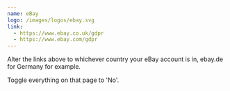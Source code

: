 ```yaml
---
name: eBay
logo: /images/logos/ebay.svg
link:
  - https://www.ebay.co.uk/gdpr
  - https://www.ebay.com/gdpr
---
```

Alter the links above to whichever country your eBay account is in, ebay.de for Germany for example.

Toggle everything on that page to 'No'.